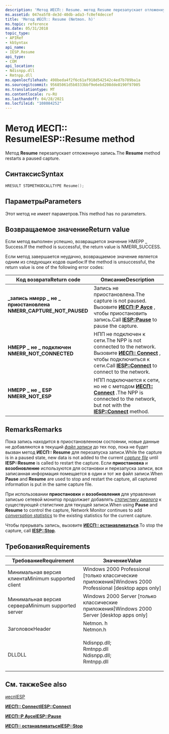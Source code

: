 ```yaml
---
description: 'Метод ИЕСП:: Resume. метод Resume перезапускает отложенную запись.'
ms.assetid: 047ea5f8-de3d-40db-ada3-fc0ef4deccef
title: 'Метод ИЕСП:: Resume (Netmon. h)'
ms.topic: reference
ms.date: 05/31/2018
topic_type:
- APIRef
- kbSyntax
api_name:
- IESP.Resume
api_type:
- COM
api_location:
- Ndisnpp.dll
- Rmtnpp.dll
ms.openlocfilehash: 498beda4f2f6c61af918d542542c4ed7b789ba1a
ms.sourcegitcommit: 95685061d5b0333bbf9e6ebd208dde8190f97005
ms.translationtype: MT
ms.contentlocale: ru-RU
ms.lasthandoff: 04/28/2021
ms.locfileid: "108084252"
---
```

# <a name="iespresume-method"></a><span data-ttu-id="d3129-103">Метод ИЕСП:: Resume</span><span class="sxs-lookup"><span data-stu-id="d3129-103">IESP::Resume method</span></span>

<span data-ttu-id="d3129-104">Метод **Resume** перезапускает отложенную запись.</span><span class="sxs-lookup"><span data-stu-id="d3129-104">The **Resume** method restarts a paused capture.</span></span>

## <a name="syntax"></a><span data-ttu-id="d3129-105">Синтаксис</span><span class="sxs-lookup"><span data-stu-id="d3129-105">Syntax</span></span>


```C++
HRESULT STDMETHODCALLTYPE Resume();
```



## <a name="parameters"></a><span data-ttu-id="d3129-106">Параметры</span><span class="sxs-lookup"><span data-stu-id="d3129-106">Parameters</span></span>

<span data-ttu-id="d3129-107">Этот метод не имеет параметров.</span><span class="sxs-lookup"><span data-stu-id="d3129-107">This method has no parameters.</span></span>

## <a name="return-value"></a><span data-ttu-id="d3129-108">Возвращаемое значение</span><span class="sxs-lookup"><span data-stu-id="d3129-108">Return value</span></span>

<span data-ttu-id="d3129-109">Если метод выполнен успешно, возвращается значение НМЕРР \_ Success.</span><span class="sxs-lookup"><span data-stu-id="d3129-109">If the method is successful, the return value is NMERR\_SUCCESS.</span></span>

<span data-ttu-id="d3129-110">Если метод завершается неудачно, возвращаемое значение является одним из следующих кодов ошибок:</span><span class="sxs-lookup"><span data-stu-id="d3129-110">If the method is unsuccessful, the return value is one of the following error codes:</span></span>



| <span data-ttu-id="d3129-111">Код возврата</span><span class="sxs-lookup"><span data-stu-id="d3129-111">Return code</span></span>                                                                                                | <span data-ttu-id="d3129-112">Описание</span><span class="sxs-lookup"><span data-stu-id="d3129-112">Description</span></span>                                                                                                               |
|------------------------------------------------------------------------------------------------------------|---------------------------------------------------------------------------------------------------------------------------|
| <dl> <span data-ttu-id="d3129-113"><dt>**\_запись нмерр \_ не \_ приостановлена**</dt></span><span class="sxs-lookup"><span data-stu-id="d3129-113"><dt>**NMERR\_CAPTURE\_NOT\_PAUSED**</dt></span></span> </dl> | <span data-ttu-id="d3129-114">Запись не приостановлена.</span><span class="sxs-lookup"><span data-stu-id="d3129-114">The capture is not paused.</span></span> <span data-ttu-id="d3129-115">Вызовите [**ИЕСП::P Аусе**](iesp-pause.md) , чтобы приостановить запись.</span><span class="sxs-lookup"><span data-stu-id="d3129-115">Call [**IESP::Pause**](iesp-pause.md) to pause the capture.</span></span><br/>                        |
| <dl> <span data-ttu-id="d3129-116"><dt>**НМЕРР \_ не \_ подключен**</dt></span><span class="sxs-lookup"><span data-stu-id="d3129-116"><dt>**NMERR\_NOT\_CONNECTED**</dt></span></span> </dl>       | <span data-ttu-id="d3129-117">НПП не подключен к сети.</span><span class="sxs-lookup"><span data-stu-id="d3129-117">The NPP is not connected to the network.</span></span> <span data-ttu-id="d3129-118">Вызовите [**ИЕСП:: Connect**](iesp-connect.md) , чтобы подключиться к сети.</span><span class="sxs-lookup"><span data-stu-id="d3129-118">Call [**IESP::Connect**](iesp-connect.md) to connect to the network.</span></span><br/> |
| <dl> <span data-ttu-id="d3129-119"><dt>**НМЕРР \_ не \_ ESP**</dt></span><span class="sxs-lookup"><span data-stu-id="d3129-119"><dt>**NMERR\_NOT\_ESP**</dt></span></span> </dl>             | <span data-ttu-id="d3129-120">НПП подключается к сети, но не с методом [**ИЕСП:: Connect**](iesp-connect.md) .</span><span class="sxs-lookup"><span data-stu-id="d3129-120">The NPP is connected to the network, but not with the [**IESP::Connect**](iesp-connect.md) method.</span></span><br/>            |



 

## <a name="remarks"></a><span data-ttu-id="d3129-121">Remarks</span><span class="sxs-lookup"><span data-stu-id="d3129-121">Remarks</span></span>

<span data-ttu-id="d3129-122">Пока запись находится в приостановленном состоянии, новые данные не добавляются в текущий [*файл записи*](c.md) до тех пор, пока не будет вызван метод **ИЕСП:: Resume** для перезапуска записи.</span><span class="sxs-lookup"><span data-stu-id="d3129-122">While the capture is in a paused state, new data is not added to the current [*capture file*](c.md) until **IESP::Resume** is called to restart the capture.</span></span> <span data-ttu-id="d3129-123">Если **приостановка** и **возобновление** используются для остановки и перезапуска записи, вся записанная информация помещается в один и тот же файл записи.</span><span class="sxs-lookup"><span data-stu-id="d3129-123">When **Pause** and **Resume** are used to stop and restart the capture, all captured information is put in the same capture file.</span></span>

<span data-ttu-id="d3129-124">При использовании **приостановки** и **возобновления** для управления записью сетевой монитор продолжает добавлять [*статистику диалога*](c.md) к существующей статистике для текущей записи.</span><span class="sxs-lookup"><span data-stu-id="d3129-124">When using **Pause** and **Resume** to control the capture, Network Monitor continues to add [*conversation statistics*](c.md) to the existing statistics for the current capture.</span></span>

<span data-ttu-id="d3129-125">Чтобы прерывать запись, вызовите [**ИЕСП:: останавливаться**](iesp-stop.md).</span><span class="sxs-lookup"><span data-stu-id="d3129-125">To stop the capture, call [**IESP::Stop**](iesp-stop.md).</span></span>

## <a name="requirements"></a><span data-ttu-id="d3129-126">Требования</span><span class="sxs-lookup"><span data-stu-id="d3129-126">Requirements</span></span>



| <span data-ttu-id="d3129-127">Требование</span><span class="sxs-lookup"><span data-stu-id="d3129-127">Requirement</span></span> | <span data-ttu-id="d3129-128">Значение</span><span class="sxs-lookup"><span data-stu-id="d3129-128">Value</span></span> |
|-------------------------------------|----------------------------------------------------------------------------------------------------------------------------------------------------------|
| <span data-ttu-id="d3129-129">Минимальная версия клиента</span><span class="sxs-lookup"><span data-stu-id="d3129-129">Minimum supported client</span></span><br/> | <span data-ttu-id="d3129-130">Windows 2000 Professional \[только классические приложения\]</span><span class="sxs-lookup"><span data-stu-id="d3129-130">Windows 2000 Professional \[desktop apps only\]</span></span><br/>                                                                                               |
| <span data-ttu-id="d3129-131">Минимальная версия сервера</span><span class="sxs-lookup"><span data-stu-id="d3129-131">Minimum supported server</span></span><br/> | <span data-ttu-id="d3129-132">Windows 2000 Server \[только классические приложения\]</span><span class="sxs-lookup"><span data-stu-id="d3129-132">Windows 2000 Server \[desktop apps only\]</span></span><br/>                                                                                                     |
| <span data-ttu-id="d3129-133">Заголовок</span><span class="sxs-lookup"><span data-stu-id="d3129-133">Header</span></span><br/>                   | <dl> <span data-ttu-id="d3129-134"><dt>Netmon. h</dt></span><span class="sxs-lookup"><span data-stu-id="d3129-134"><dt>Netmon.h</dt></span></span> </dl>                                                                      |
| <span data-ttu-id="d3129-135">DLL</span><span class="sxs-lookup"><span data-stu-id="d3129-135">DLL</span></span><br/>                      | <dl> <span data-ttu-id="d3129-136"><dt>Ndisnpp.dll; </dt> <dt>Rmtnpp.dll</dt></span><span class="sxs-lookup"><span data-stu-id="d3129-136"><dt>Ndisnpp.dll; </dt> <dt>Rmtnpp.dll</dt></span></span> </dl> |



## <a name="see-also"></a><span data-ttu-id="d3129-137">См. также</span><span class="sxs-lookup"><span data-stu-id="d3129-137">See also</span></span>

<dl> <dt>

[<span data-ttu-id="d3129-138">иесп</span><span class="sxs-lookup"><span data-stu-id="d3129-138">IESP</span></span>](iesp.md)
</dt> <dt>

[<span data-ttu-id="d3129-139">**ИЕСП:: Connect**</span><span class="sxs-lookup"><span data-stu-id="d3129-139">**IESP::Connect**</span></span>](iesp-connect.md)
</dt> <dt>

[<span data-ttu-id="d3129-140">**ИЕСП::P Аусе**</span><span class="sxs-lookup"><span data-stu-id="d3129-140">**IESP::Pause**</span></span>](iesp-pause.md)
</dt> <dt>

[<span data-ttu-id="d3129-141">**ИЕСП:: останавливаться**</span><span class="sxs-lookup"><span data-stu-id="d3129-141">**IESP::Stop**</span></span>](iesp-stop.md)
</dt> </dl>

 

 




